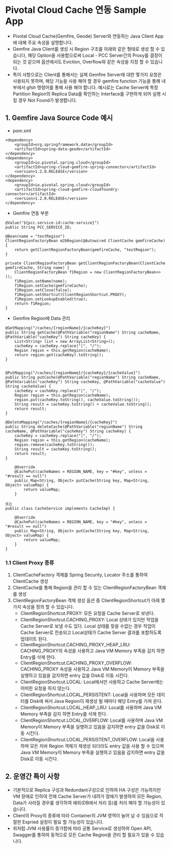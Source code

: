 #  Pivotal Cloud Cache 연동 Sample App

- Pivotal Cloud Cache(Gemfire, Geode)  Server와 연동하는 Java Client App에 대해 주요 속성을 설명합니다.
- Gemfire Java Client를 생성 시 Region 구조를 아래와 같은 형태로 생성 할 수 있습니다, 해당 Option을 사용함으로써 Local - PCC Server간의 Proxy를 결정이 되는 것 같으며 옵션에서도 Eviction, Overflow와 같은 속성을 지정 할 수 있습니다.
- 특이 사항으로는 Client를 통해서는 실제 Gemfire Server에 대한 몇가지 요청은 사용되지 못하며, 해당 기능을 사용 해야 할 경우 gemfire function 기능을 통해 내부에서 gfsh 명령어를 통해 사용 해야 합니다. 예시로는 Cache Server에 특정 Partition Region의 Replica Data를 확인하는 Interface를 구현하게 되어 실행 시킬 경우 Not Found가 발생합니다.


## 1. Gemfire Java Source Code 예시

- pom.xml

```
<dependency>
    <groupId>org.springframework.data</groupId>
    <artifactId>spring-data-geode</artifactId>
</dependency>
<dependency>
    <groupId>io.pivotal.spring.cloud</groupId>
    <artifactId>spring-cloud-gemfire-spring-connector</artifactId>
    <version>1.2.0.RELEASE</version>
</dependency>
<dependency>
    <groupId>io.pivotal.spring.cloud</groupId>
    <artifactId>spring-cloud-gemfire-cloudfoundry-connector</artifactId>
    <version>1.2.0.RELEASE</version>
</dependency>
```

- Gemfire 연동 부분
```
@Value("${pcc.service-id:cache-service}")
public String PCC_SERVICE_ID;

@Bean(name = "testRegion")
ClientRegionFactoryBean m2bRegion(@Autowired ClientCache gemfireCache) {
    return getClientRegionFactoryBean(gemfireCache, "testRegion");
}

private ClientRegionFactoryBean getClientRegionFactoryBean(ClientCache gemfireCache, String name) {
    ClientRegionFactoryBean f1Region = new ClientRegionFactoryBean<>();
    f1Region.setName(name);
    f1Region.setCache(gemfireCache);
    f1Region.setClose(false);
    f1Region.setShortcut(ClientRegionShortcut.PROXY);
    f1Region.setLookupEnabled(true);
    return f1Region;
}
```

- Gemfire Region에 Data 관리

```
@GetMapping("/caches/{regionName}/{cacheKey}")
public String getCache(@PathVariable("regionName") String cacheName, @PathVariable("cacheKey") String cacheKey) {
    List<String> list = new ArrayList<String>();
    cacheKey = cacheKey.replace("|", "/");
    Region region = this.getRegion(cacheName);
    return region.get(cacheKey).toString();
}


@PutMapping("/caches/{regionName}/{cacheKey}/{cacheValue}")
public String putCache(@PathVariable("regionName") String cacheName, @PathVariable("cacheKey") String cacheKey, @PathVariable("cacheValue") String cacheValue) {
    cacheKey = cacheKey.replace("|", "/");
    Region region = this.getRegion(cacheName);
    region.put(cacheKey.toString(), cacheValue.toString());
    String result = cacheKey.toString() + cacheValue.toString();
    return result;
}

@DeleteMapping("/caches/{regionName}/{cacheKey}")
public String deleteCache(@PathVariable("regionName") String cacheName, @PathVariable("cacheKey") String cacheKey) {
    cacheKey = cacheKey.replace("|", "/");
    Region region = this.getRegion(cacheName);
    region.remove(cacheKey.toString());
    String result = cacheKey.toString();
    return result;
}

    @Override
    @CachePut(cacheNames = REGION_NAME, key = "#key", unless = "#result == null")
    public Map<String, Object> putCache(String key, Map<String, Object> valueMap) {
        return valueMap;
    }

또는
public class CacheService implements CacheImpl {

	@Override
	@CachePut(cacheNames = REGION_NAME, key = "#key", unless = "#result == null")
	public Map<String, Object> putCache(String key, Map<String, Object> valueMap) {
	    return valueMap;
	}
}
```





### 1.1 Client Proxy 종류
1) ClientCacheFactory 객체를 Spring Security, Locator 주소를 통하여 ClientCache 생성
2) ClientCache를 통해 Region을 관리 할 수 있는 ClientRegionFactoryBean 객체를 생성
3) ClientRegionFactoryBean 객체 생성 옵션 중 ClientRegionShortcut가 아래 몇가지 속성을 정의 할 수 있습니다.
	- ClientRegionShortcut.PROXY: 모든 요청을 Cache Server로 보낸다. 
	- ClientRegionShortcut.CACHING_PROXY: Local 상태가 있지만 작업을 Cache Server로 보낼 수도 있다. Local 상태를 찾을 수없는 경우 작업이 Cache Server로 전송되고 Local상태가 Cache Server 결과를 포함하도록 업데이트 된다.
	- ClientRegionShortcut.CACHING_PROXY_HEAP_LRU: CACHING_PROXY의 속성을 사용하고 Java VM Memory 부족을 감지 하면 Entry를 삭제 한다.
	- ClientRegionShortcut.CACHING_PROXY_OVERFLOW: CACHING_PROXY 속성을 사용하고 Java VM Memory이 Memory 부족을 실행하고 있음을 감지하면 entry 값을 Disk로 이동 시킨다.
	- ClientRegionShortcut.LOCAL: Local에서만 사용하고 Cache Server에는 어떠한 요청을 하지 않는다.
	- ClientRegionShortcut.LOCAL_PERSISTENT: Local을 사용하며 모든 데이터를 Disk에 써서 Java Region이 재생성 될 때마다 해당 Entry를 가져 온다.
	- ClientRegionShortcut.LOCAL_HEAP_LRU: Local를 사용하며 Java VM Memory 부족을 감지 하면 Entry를 삭제 한다.
	- ClientRegionShortcut.LOCAL_OVERFLOW: Local를 사용하며 Java VM Memory이 Memory 부족을 실행하고 있음을 감지하면 entry 값을 Disk로 이동 시킨다.
	- ClientRegionShortcut.LOCAL_PERSISTENT_OVERFLOW: Local을 사용하며 모든 자바 Region 객체가 재생성 되더라도 entry 값을 사용 할 수 있으며 Java VM Memory이 Memory 부족을 실행하고 있음을 감지하면 entry 값을 Disk로 이동 시킨다.


## 2. 운영간 특이 사항
- 기본적으로 Replica 구성과 Redundant구성으로 인하여 HA 구성은 가능하지만 VM 장애로 인하여 전체 Cache Server가 내려가 장애가 발생하여 모든 Region, Data가 사라질 경우를 생각하여 예외(DB에서 처리 등)를 처리 해야 할 가능성이 있습니다.
- Client의 Proxy의 종류에 따라 Container의 JVM 영역이 늘어 날 수 있음으로 적절한 Expried 설정이 필요 할 가능성이 있습니다.
- 위처럼 JVM 사용률이 증가함에 따라 공통 Service로 생성하여 Open API, Swagger를 통하여 동적으로 모든 Cache Region을 관리 할 필요가 있을 수 있습니다. 

